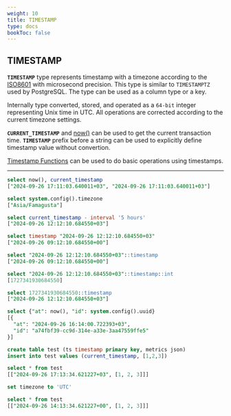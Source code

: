 ```yaml
---
weight: 10
title: TIMESTAMP
type: docs
bookToc: false
---
```


## TIMESTAMP


**`TIMESTAMP`** type represents timestamp with a timezone according to the [ISO8601](https://en.wikipedia.org/wiki/ISO_8601)
with microsecond precision. This type is similar to `TIMESTAMPTZ` used by PostgreSQL.
The type can be used as a column type or a key.

Internally type converted, stored, and operated as a `64-bit` integer representing Unix time in UTC.
All operations are corrected according to the current timezone settings.

**`CURRENT_TIMESTAMP`** and [now()](/docs/sql/functions/timestamp) can be used to get the current transaction time.
**`TIMESTAMP`** prefix before a string can be used to explicitly define timestamp value without convertion.

[Timestamp Functions](/docs/sql/functions/timestamp) can be used to do basic operations using timestamps.

---

```SQL
select now(), current_timestamp
["2024-09-26 17:11:03.640011+03", "2024-09-26 17:11:03.640011+03"]

select system.config().timezone
["Asia/Famagusta"]

select current_timestamp - interval '5 hours'
["2024-09-26 12:12:10.684550+03"]

select timestamp "2024-09-26 12:12:10.684550+03"
["2024-09-26 09:12:10.684550+00"]

select "2024-09-26 12:12:10.684550+03"::timestamp
["2024-09-26 09:12:10.684550+00"]

select "2024-09-26 12:12:10.684550+03"::timestamp::int
[1727341930684550]

select 1727341930684550::timestamp
["2024-09-26 12:12:10.684550+03"]

select {"at": now(), "id": system.config().uuid}
[{
  "at": "2024-09-26 16:14:00.722393+03",
  "id": "a74fbf39-cc9d-314e-a33e-3aa47559ffe5"
}]
```

```SQL
create table test (ts timestamp primary key, metrics json)
insert into test values (current_timestamp, [1,2,3])

select * from test
[["2024-09-26 17:13:34.621227+03", [1, 2, 3]]]

set timezone to 'UTC'

select * from test
[["2024-09-26 14:13:34.621227+00", [1, 2, 3]]]
```
